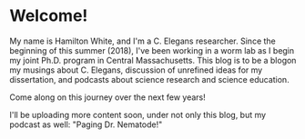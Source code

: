 

<h1> Welcome! </h1>

My name is Hamilton White, and I'm a C. Elegans researcher.  Since the beginning of this summer (2018), I've been working in a worm lab
as I begin my joint Ph.D. program in Central Massachusetts.  This blog is to be a blogon my musings about C. Elegans, discussion of unrefined ideas for my dissertation, and podcasts about science research and science education.

Come along on this journey over the next few years!

I'll be uploading more content soon, under not only this blog, but my podcast as well: "Paging Dr. Nematode!"

